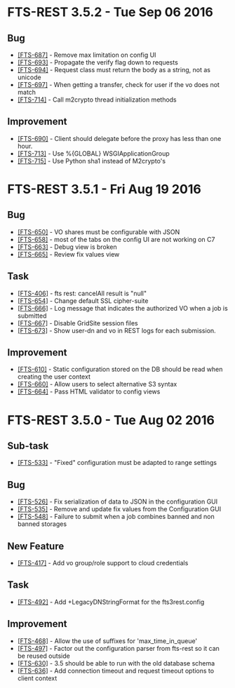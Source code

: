 FTS-REST 3.5.2 - Tue Sep 06 2016
================================

## Bug
- [[FTS-687]](https://its.cern.ch/jira/browse/FTS-687) - Remove max limitation on config UI
- [[FTS-693]](https://its.cern.ch/jira/browse/FTS-693) - Propagate the verify flag down to requests
- [[FTS-694]](https://its.cern.ch/jira/browse/FTS-694) - Request class must return the body as a string, not as unicode
- [[FTS-697]](https://its.cern.ch/jira/browse/FTS-697) - When getting a transfer, check for user if the vo does not match
- [[FTS-714]](https://its.cern.ch/jira/browse/FTS-714) - Call m2crypto thread initialization methods

## Improvement
- [[FTS-690]](https://its.cern.ch/jira/browse/FTS-690) - Client should delegate before the proxy has less than one hour.
- [[FTS-713]](https://its.cern.ch/jira/browse/FTS-713) - Use %{GLOBAL} WSGIApplicationGroup
- [[FTS-715]](https://its.cern.ch/jira/browse/FTS-715) - Use Python sha1 instead of M2crypto's

FTS-REST 3.5.1 - Fri Aug 19 2016
================================

## Bug
- [[FTS-650]](https://its.cern.ch/jira/browse/FTS-650) - VO shares must be configurable with JSON
- [[FTS-658]](https://its.cern.ch/jira/browse/FTS-658) - most of the tabs on the config UI are not working  on C7 
- [[FTS-663]](https://its.cern.ch/jira/browse/FTS-663) - Debug view is broken
- [[FTS-665]](https://its.cern.ch/jira/browse/FTS-665) - Review fix values view

## Task
- [[FTS-406]](https://its.cern.ch/jira/browse/FTS-406) - fts rest: cancelAll result is "null"
- [[FTS-654]](https://its.cern.ch/jira/browse/FTS-654) - Change default SSL cipher-suite
- [[FTS-666]](https://its.cern.ch/jira/browse/FTS-666) - Log message that indicates the authorized VO when a job is submitted
- [[FTS-667]](https://its.cern.ch/jira/browse/FTS-667) - Disable GridSite session files
- [[FTS-673]](https://its.cern.ch/jira/browse/FTS-673) - Show user-dn and vo in REST logs for each submission.

## Improvement
- [[FTS-610]](https://its.cern.ch/jira/browse/FTS-610) - Static configuration stored on the DB should be read when creating the user context
- [[FTS-660]](https://its.cern.ch/jira/browse/FTS-660) - Allow users to select alternative S3 syntax
- [[FTS-664]](https://its.cern.ch/jira/browse/FTS-664) - Pass HTML validator to config views

FTS-REST 3.5.0 - Tue Aug 02 2016
================================

## Sub-task
- [[FTS-533]](https://its.cern.ch/jira/browse/FTS-533) - "Fixed" configuration must be adapted to range settings

## Bug
- [[FTS-526]](https://its.cern.ch/jira/browse/FTS-526) - Fix serialization of data to JSON in the configuration GUI
- [[FTS-535]](https://its.cern.ch/jira/browse/FTS-535) - Remove and update fix values from the Configuration GUI
- [[FTS-548]](https://its.cern.ch/jira/browse/FTS-548) - Failure to submit when a job combines banned and non banned storages

## New Feature
- [[FTS-417]](https://its.cern.ch/jira/browse/FTS-417) - Add vo group/role support to cloud credentials

## Task
- [[FTS-492]](https://its.cern.ch/jira/browse/FTS-492) - Add +LegacyDNStringFormat for the fts3rest.config

## Improvement
- [[FTS-468]](https://its.cern.ch/jira/browse/FTS-468) - Allow the use of suffixes for 'max\_time\_in\_queue'
- [[FTS-497]](https://its.cern.ch/jira/browse/FTS-497) - Factor out the configuration parser from fts-rest so it can be reused outside
- [[FTS-630]](https://its.cern.ch/jira/browse/FTS-630) - 3.5 should be able to run with the old database schema
- [[FTS-636]](https://its.cern.ch/jira/browse/FTS-636) - Add connection timeout and request timeout options to client context

